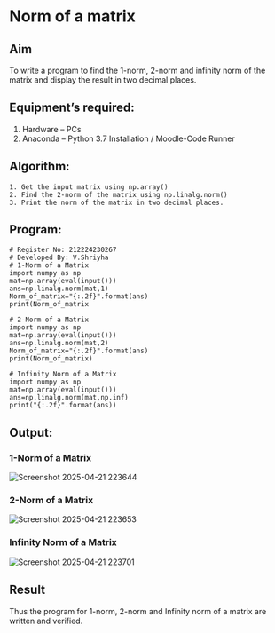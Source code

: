 # Norm of a matrix
## Aim
To write a program to find the 1-norm, 2-norm and infinity norm of the matrix and display the result in two decimal places.
## Equipment’s required:
1.	Hardware – PCs
2.	Anaconda – Python 3.7 Installation / Moodle-Code Runner
## Algorithm:
```
1. Get the input matrix using np.array()   
2. Find the 2-norm of the matrix using np.linalg.norm()
3. Print the norm of the matrix in two decimal places.
```
## Program:
```
# Register No: 212224230267
# Developed By: V.Shriyha
# 1-Norm of a Matrix
import numpy as np
mat=np.array(eval(input()))
ans=np.linalg.norm(mat,1)
Norm_of_matrix="{:.2f}".format(ans)
print(Norm_of_matrix

# 2-Norm of a Matrix
import numpy as np
mat=np.array(eval(input()))
ans=np.linalg.norm(mat,2)
Norm_of_matrix="{:.2f}".format(ans)
print(Norm_of_matrix)

# Infinity Norm of a Matrix
import numpy as np
mat=np.array(eval(input()))
ans=np.linalg.norm(mat,np.inf)
print("{:.2f}".format(ans))
```
## Output:
### 1-Norm of a Matrix
![Screenshot 2025-04-21 223644](https://github.com/user-attachments/assets/8d3136e8-0e1b-45b7-ba12-e56573975b5f)

### 2-Norm of a Matrix
![Screenshot 2025-04-21 223653](https://github.com/user-attachments/assets/808fd6b2-9d91-4716-a06a-068bcd5c591c)

### Infinity Norm of a Matrix
![Screenshot 2025-04-21 223701](https://github.com/user-attachments/assets/dad9d533-49c3-4dad-8c32-16c2b2587924)

## Result
Thus the program for 1-norm, 2-norm and Infinity norm of a matrix are written and verified.
